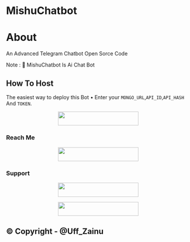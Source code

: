 # MishuChatbot
# About
An Advanced Telegram Chatbot Open Sorce Code

Note : 📝 MishuChatbot Is Ai Chat Bot
## How To Host
The easiest way to deploy this Bot
• Enter your ```MONGO_URL```,```API_ID```,```API_HASH``` And ```TOKEN```.
<p align="center"><a href="https://heroku.com/deploy?template=https://github.com/ZainAssist/MishuChatbot"> <img src="https://img.shields.io/badge/Deploy%20To%20Heroku-black?style=for-the-badge&logo=heroku" width="220" height="38.45"/></a></p>
 
### Reach Me

<p align="center"><a href="https://t.me/MishuChatbot"> <img src="https://img.shields.io/badge/Telegram%20Bot-pink?style=for-the-badge" width="220" height="38.45"/></a></p>

### Support 

<p align="center"><a href="https://t.me/About_Zain"> <img src="https://img.shields.io/badge/About%20Zain%20Support-pink?style=for-the-badge" width="220" height="38.45"/></a></p>

<p align="center"><a href="https://t.me/About_Zain"> <img src="https://img.shields.io/badge/About%20Zain%20Channel-blue?style=for-the-badge" width="220" height="38.45"/></a></p>

## © Copyright - @Uff_Zainu
